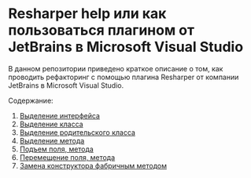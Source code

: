 # Resharper help или как пользоваться плагином от JetBrains в Microsoft Visual Studio

В данном репозитории приведено краткое описание о том, как проводить рефакторинг с помощью плагина Resharper от компании JetBrains в Microsoft Visual Studio.

Содержание:

1. [Выделение интерфейса](Extract_interface.md)
2. [Выделение класса](Extract_class.md)
3. [Выделение родительского класса](Extract_superclass.md)
4. [Выделение метода](Extract_method.md)
5. [Подъем поля, метода](Pull_up_method.md)
6. [Перемещение поля, метода](Move_method.md)
7. [Замена конструктора фабричным методом](Replace_constructor_with_factory_method.md)